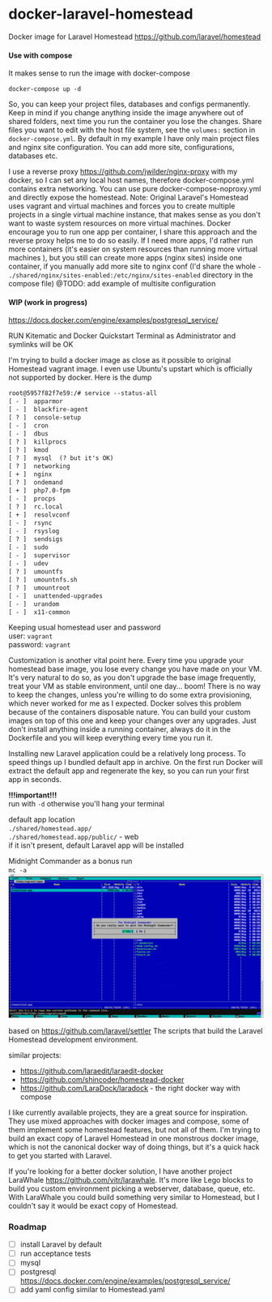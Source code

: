 # docker-laravel-homestead
Docker image for Laravel Homestead https://github.com/laravel/homestead


#### Use with compose
It makes sense to run the image with docker-compose
```
docker-compose up -d
```
So, you can keep your project files, databases and configs permanently. Keep in mind if you change anything inside the image anywhere out of shared folders, next time you run the container you lose the changes.
Share files you want to edit with the host file system, see the `volumes:` section in `docker-compose.yml`.
By default in my example I have only main project files and nginx site configuration. You can add more site, configurations, databases etc.


I use a reverse proxy https://github.com/jwilder/nginx-proxy with my docker, so I can set any local host names, therefore docker-compose.yml contains extra networking.
You can use pure docker-compose-noproxy.yml and directly expose the homestead.
Note: Original Laravel's Homestead uses vagrant and virtual machines and forces you to create multiple projects in a single virtual machine instance, that makes sense as you don't want to waste system resources on more virtual machines.
Docker encourage you to run one app per container, I share this approach and the reverse proxy helps me to do so easily. If I need more apps, I'd rather run more containers (it's easier on system resources than running more virtual machines ), but you still can create more apps (nginx sites) inside one container, if you manually add more site to nginx conf (I'd share the whole `- ./shared/nginx/sites-enabled:/etc/nginx/sites-enabled` directory in the compose file)
@TODO: add example of multisite configuration


#### WIP (work in progress)
https://docs.docker.com/engine/examples/postgresql_service/

RUN Kitematic and Docker Quickstart Terminal as Administrator and symlinks will be OK


I'm trying to build a docker image as close as it possible to original Homestead vagrant image. I even use Ubuntu's upstart which is officially not supported by docker. Here is the dump
```
root@5957f82f7e59:/# service --status-all
[ - ]  apparmor
[ - ]  blackfire-agent
[ ? ]  console-setup
[ - ]  cron
[ - ]  dbus
[ ? ]  killprocs
[ ? ]  kmod
[ ? ]  mysql  (? but it's OK)
[ ? ]  networking
[ + ]  nginx
[ ? ]  ondemand
[ + ]  php7.0-fpm
[ - ]  procps
[ ? ]  rc.local
[ + ]  resolvconf
[ - ]  rsync
[ - ]  rsyslog
[ ? ]  sendsigs
[ - ]  sudo
[ - ]  supervisor
[ - ]  udev
[ ? ]  umountfs
[ ? ]  umountnfs.sh
[ ? ]  umountroot
[ - ]  unattended-upgrades
[ - ]  urandom
[ - ]  x11-common

```

Keeping usual homestead user and password  
user: `vagrant`  
password: `vagrant`  

Customization is another vital point here. Every time you upgrade your homestead base image, you lose every change you have made on your VM. It's very natural to do so, as you don't upgrade the base image frequently, treat your VM as stable environment, until one day... boom!
There is no way to keep the changes, unless you're willing to do some extra provisioning, which never worked for me as I expected. Docker solves this problem because of the containers disposable nature. You can build your custom images on top of this one and keep your changes over any upgrades. Just don't install anything inside a running container, always do it in the Dockerfile and you will keep everything every time you run it.

Installing new Laravel application could be a relatively long process. To speed things up I bundled default app in archive. On the first run Docker will extract the default app and regenerate the key, so you can run your first app in seconds.


**!!!important!!!**  
run with `-d` otherwise you'll hang your terminal

default app location  
`./shared/homestead.app/`  
`./shared/homestead.app/public/` - web  
if it isn't present, default Laravel app will be installed

Midnight Commander as a bonus
run  
`mc -a`
![MC](https://raw.githubusercontent.com/vitr/vitr.github.io/master/_drafts/mc.png)


based on
https://github.com/laravel/settler
The scripts that build the Laravel Homestead development environment.


similar projects:
* https://github.com/laraedit/laraedit-docker
* https://github.com/shincoder/homestead-docker
* https://github.com/LaraDock/laradock - the right docker way with compose

I like currently available projects, they are a great source for inspiration.
They use mixed approaches with docker images and compose, some of them implement some homestead features, but not all of them.
I'm trying to build an exact copy of Laravel Homestead in one monstrous docker image, which is not the canonical docker way of doing things, but it's a quick hack to get you started with Laravel.

If you're looking for a better docker solution, I have another project
LaraWhale https://github.com/vitr/larawhale. It's more like Lego blocks to build you custom environment picking a webserver, database, queue, etc.
With LaraWhale you could build something very similar to Homestead, but I couldn't say it would be exact copy of Homestead.

### Roadmap
- [ ] install Laravel by default
- [ ] run acceptance tests
- [ ] mysql
- [ ] postgresql https://docs.docker.com/engine/examples/postgresql_service/
- [ ] add yaml config similar to Homestead.yaml
